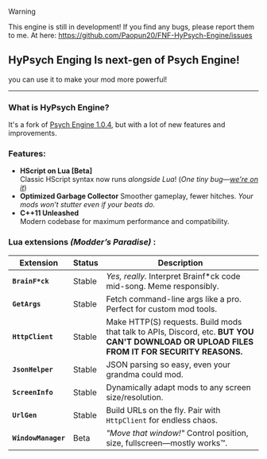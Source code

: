 > [!Warning]
> This engine is still in development!
> If you find any bugs, please report them to me.
> At here: https://github.com/Paopun20/FNF-HyPsych-Engine/issues

## HyPsych Enging Is next-gen of Psych Engine!

you can use it to make your mod more powerful!

---
### What is HyPsych Engine?
It's a fork of [Psych Engine 1.0.4](https://github.com/shadowMario/FNF-PsychEngine), but with a lot of new features and improvements.

### Features:
- **HScript on Lua [Beta]**  
  Classic HScript syntax now runs *alongside Lua*! (*One tiny bug—[we're on it](https://github.com/Paopun20/FNF-HyPsych-Engine/issues)*)
- **Optimized Garbage Collector**
  Smoother gameplay, fewer hitches. *Your mods won’t stutter even if your beats do.*  
- **C++11 Unleashed**  
  Modern codebase for maximum performance and compatibility.  

### Lua extensions *(Modder’s Paradise)* :
| Extension | Status | Description |  
|-----------|--------|-------------|  
| **`BrainF*ck`** | Stable | *Yes, really.* Interpret Brainf*ck code mid-song. Meme responsibly. |
| **`GetArgs`** | Stable | Fetch command-line args like a pro. Perfect for custom mod tools. |
| **`HttpClient`** | Stable | Make HTTP(S) requests. Build mods that talk to APIs, Discord, etc. **BUT YOU CAN'T DOWNLOAD OR UPLOAD FILES FROM IT FOR SECURITY REASONS.** |
| **`JsonHelper`** | Stable | JSON parsing so easy, even your grandma could mod. |
| **`ScreenInfo`** | Stable | Dynamically adapt mods to any screen size/resolution. |
| **`UrlGen`** | Stable | Build URLs on the fly. Pair with `HttpClient` for endless chaos. |
| **`WindowManager`** | Beta | *"Move that window!"* Control position, size, fullscreen—mostly works™. |